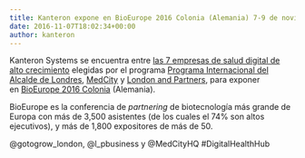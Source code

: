 ```yaml
---
title: Kanteron expone en BioEurope 2016 Colonia (Alemania) 7-9 de noviembre - stand 58
date: 2016-11-07T18:02:34+00:00
author: kanteron
---
```


Kanteron Systems se encuentra entre [las 7 empresas de salud digital de alto crecimiento](http://gotogrow.london/insight-and-case-studies/bioeurope-meet-the-companies) elegidas por el programa [Programa Internacional del Alcalde de Londres](http://gotogrow.london/), [MedCity](http://www.medcityhq.com/) y [London and Partners](http://www.londonandpartners.com/), para exponer en <a href="https://ebdgroup.knect365.com/bioeurope/" target="_blank">BioEurope 2016 Colonia</a> (Alemania).

<!--more-->

BioEurope es la conferencia de *partnering* de biotecnología más grande de Europa con más de 3,500 asistentes (de los cuales el 74% son altos ejecutivos), y más de 1,800 expositores de más de 50.

@gotogrow\_london, @l\_pbusiness y @MedCityHQ #DigitalHealthHub